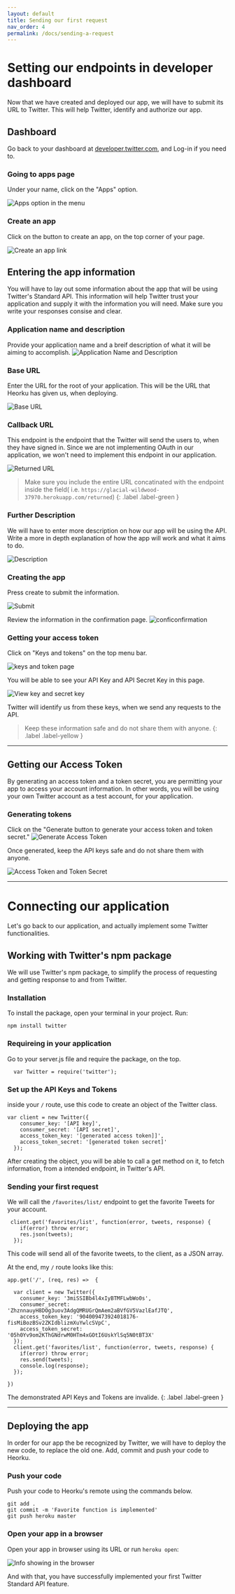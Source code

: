 ```yaml
---
layout: default
title: Sending our first request
nav_order: 4
permalink: /docs/sending-a-request
---
```

# Setting our endpoints in developer dashboard
Now that we have created and deployed our app, we will have to submit its URL to Twitter. This will help Twitter, identify and authorize our app.
## Dashboard
Go back to your dashboard at [developer.twitter.com](https://developer.twitter.com/), and Log-in if you need to.
### Going to apps page
Under your name, click on the "Apps" option.

![Apps option in the menu](../assets/images/config18.png)
### Create an app
Click on the button to create an app, on the top corner of your page.

![Create an app link](../assets/images/config8.png)

## Entering the app information
You will have to lay out some information about the app that will be using Twitter's Standard API. This information will help Twitter trust your application and supply it with the information you will need. Make sure you write your responses consise and clear.
### Application name and description
Provide your application name and a breif description of what it will be aiming to accomplish.
![Application Name and Description](../assets/images/config19.png)
### Base URL
Enter the URL for the root of your application. This will be the URL that Heorku has given us, when deploying.


![Base URL](../assets/images/config20.png)


### Callback URL
This endpoint is the endpoint that the Twitter will send the users to, when they have signed in. Since we are not implementing OAuth in our application, we won't need to implement this endpoint in our application.

![Returned URL](../assets/images/config21.png)

> Make sure you include the entire URL concatinated with the endpoint inside the field( i.e. `https://glacial-wildwood-37970.herokuapp.com/returned`) {: .label .label-green }

### Further Description
We will have to enter more description on how our app will be using the API. Write a more in depth explanation of how the app will work and what it aims to do.

![Description](../assets/images/config22.png)

### Creating the app
Press create to submit the information.

![Submit](../assets/images/config23.png)

Review the information in the confirmation page.
![conficonfirmation](../assets/images/config24.png)
### Getting your access token
Click on "Keys and tokens" on the top menu bar.

![keys and token page](../assets/images/config25.png)

You will be able to see your API Key and API Secret Key in this page. 

![View key and secret key](../assets/images/config26.png)

Twitter will identify us from these keys, when we send any requests to the API.
> Keep these information safe and do not share them with anyone. {: .label .label-yellow }

***

## Getting our Access Token
By generating an access token and a token secret, you are permitting your app to access your account information. In other words, you will be using your own Twitter account as a test account, for your application.

### Generating tokens
Click on the "Generate button to generate your access token and token secret."
![Generate Access Token](../assets/images/config28.png)

Once generated, keep the API keys safe and do not share them with anyone.

![Access Token and Token Secret](../assets/images/config29.png)

***
# Connecting our application
Let's go back to our application, and actually implement some Twitter functionalities.
## Working with Twitter's npm package
We will use Twitter's npm package, to simplify the process of requesting and getting response to and from Twitter.
### Installation
To install the package, open your terminal in your project. Run:
~~~
npm install twitter
~~~
### Requireing in your application
Go to your server.js file and require the package, on the top.
~~~
  var Twitter = require('twitter');
~~~
### Set up the API Keys and Tokens
inside your `/` route, use this code to create an object of the Twitter class.
~~~
var client = new Twitter({
    consumer_key: '[API key]',
    consumer_secret: '[API secret]',
    access_token_key: '[generated access token]]',
    access_token_secret: '[generated token secret]'
  });
~~~
After creating the object, you will be able to call a get method on it, to fetch information, from a intended endpoint, in Twitter's API.
### Sending your first request
We will call the `/favorites/list/` endpoint to get the favorite Tweets for your account.
~~~
 client.get('favorites/list', function(error, tweets, response) {
    if(error) throw error;
    res.json(tweets);
  });
~~~
This code will send all of the favorite tweets, to the client, as a JSON array. 

At the end, my `/` route looks like this:
~~~
app.get('/', (req, res) =>  {

  var client = new Twitter({
    consumer_key: '3miSSIBb4l4xIyBTMFLwbWo0s',
    consumer_secret: 'ZhznnauyH8DOg3uov3AdgQMRUGrQmAem2aBVfGV5VazlEafJTQ',
    access_token_key: '904009473924018176-fisMiBozBSv2ZKIdblizmXuYwlcSVpC',
    access_token_secret: '05h0Yv9om2KThGNdrwM0HTm4xGOtI6UskYlSq5N0tBT3X'
  });
  client.get('favorites/list', function(error, tweets, response) {
    if(error) throw error;
    res.send(tweets);
    console.log(response);
  });
  
})
~~~ 

The demonstrated API Keys and Tokens are invalide. {: .label .label-green }

***

## Deploying the app
In order for our app the be recognized by Twitter, we will have to deploy the new code, to replace the old one.
Add, commit and push your code to Heorku.
### Push your code
Push your code to Heorku's remote using the commands below.
~~~
git add .
git commit -m 'Favorite function is implemented'
git push heroku master
~~~
### Open your app in a browser
Open your app in browser using its URL or run `heroku open`:


![Info showing in the browser](../assets/images/config30.png)

And with that, you have successfully implemented your first Twitter Standard API feature.

